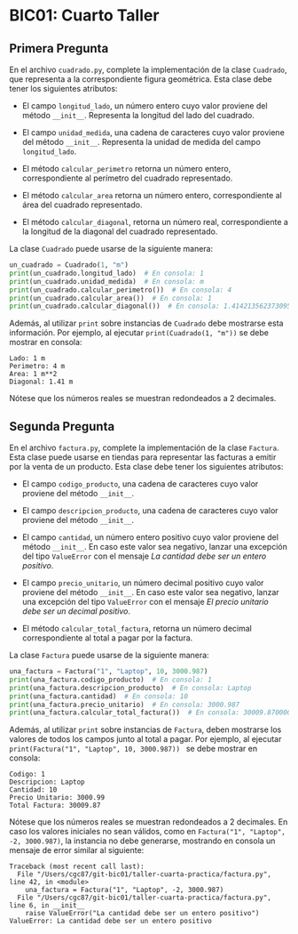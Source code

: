 # BIC01: Cuarto Taller

## Primera Pregunta

En el archivo `cuadrado.py`, complete la implementación de la clase `Cuadrado`, que representa a la correspondiente
figura geométrica. Esta clase debe tener los siguientes atributos:

* El campo `longitud_lado`, un número entero cuyo valor proviene del método `__init__`. Representa la longitud del lado
  del cuadrado.

* El campo `unidad_medida`, una cadena de caracteres cuyo valor proviene del método `__init__`. Representa la unidad de
  medida del campo `longitud_lado`.

* El método `calcular_perimetro` retorna un número entero, correspondiente al perímetro del cuadrado representado.

* El método `calcular_area` retorna un número entero, correspondiente al área del cuadrado representado.

* El método `calcular_diagonal`, retorna un número real, correspondiente a la longitud de la diagonal del cuadrado
  representado.

La clase `Cuadrado` puede usarse de la siguiente manera:

```python
un_cuadrado = Cuadrado(1, "m")
print(un_cuadrado.longitud_lado)  # En consola: 1
print(un_cuadrado.unidad_medida)  # En consola: m
print(un_cuadrado.calcular_perimetro())  # En consola: 4
print(un_cuadrado.calcular_area())  # En consola: 1
print(un_cuadrado.calcular_diagonal())  # En consola: 1.4142135623730951
```

Además, al utilizar `print` sobre instancias de `Cuadrado` debe mostrarse esta información. Por ejemplo, al
ejecutar `print(Cuadrado(1, "m"))` se debe mostrar en consola:

```commandline
Lado: 1 m
Perimetro: 4 m
Area: 1 m**2
Diagonal: 1.41 m
```

Nótese que los números reales se muestran redondeados a 2 decimales.

## Segunda Pregunta

En el archivo `factura.py`, complete la implementación de la clase `Factura`. Esta clase puede usarse en tiendas para
representar las facturas a emitir por la venta de un producto. Esta clase debe tener los siguientes atributos:

* El campo `codigo_producto`, una cadena de caracteres cuyo valor proviene del método `__init__`.

* El campo `descripcion_producto`, una cadena de caracteres cuyo valor proviene del método `__init__`.

* El campo `cantidad`, un número entero positivo cuyo valor proviene del método `__init__`. En caso este valor sea
  negativo, lanzar una excepción del tipo `ValueError` con el mensaje *La cantidad debe ser un entero positivo*.

* El campo `precio_unitario`, un número decimal positivo cuyo valor proviene del método `__init__`. En caso este valor
  sea negativo, lanzar una excepción del tipo `ValueError` con el mensaje *El precio unitario debe ser un decimal
  positivo*.

* El método `calcular_total_factura`, retorna un número decimal correspondiente al total a pagar por la factura.

La clase `Factura` puede usarse de la siguiente manera:

  ```python
  una_factura = Factura("1", "Laptop", 10, 3000.987)
print(una_factura.codigo_producto)  # En consola: 1
print(una_factura.descripcion_producto)  # En consola: Laptop
print(una_factura.cantidad)  # En consola: 10
print(una_factura.precio_unitario)  # En consola: 3000.987
print(una_factura.calcular_total_factura())  # En consola: 30009.870000000003
  ```

Además, al utilizar `print` sobre instancias de `Factura`, deben mostrarse los valores de todos los campos junto al
total a pagar. Por ejemplo, al ejecutar `print(Factura("1", "Laptop", 10, 3000.987))
` se debe mostrar en consola:

```commandline
Codigo: 1
Descripcion: Laptop
Cantidad: 10
Precio Unitario: 3000.99
Total Factura: 30009.87
```

Nótese que los números reales se muestran redondeados a 2 decimales. En caso los valores iniciales no sean válidos, como
en `Factura("1", "Laptop", -2, 3000.987)`, la instancia no debe generarse, mostrando en consola un mensaje de error
similar al siguiente:

```commandline
Traceback (most recent call last):
  File "/Users/cgc87/git-bic01/taller-cuarta-practica/factura.py", line 42, in <module>
    una_factura = Factura("1", "Laptop", -2, 3000.987)
  File "/Users/cgc87/git-bic01/taller-cuarta-practica/factura.py", line 6, in __init__
    raise ValueError("La cantidad debe ser un entero positivo")
ValueError: La cantidad debe ser un entero positivo
```